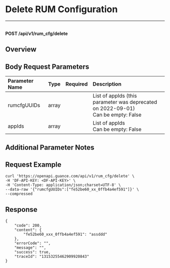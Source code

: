 # Delete RUM Configuration

---

<br />**POST /api/v1/rum_cfg/delete**

## Overview




## Body Request Parameters

| Parameter Name | Type   | Required | Description |
|:--------------|:-------|:---------|:------------|
| rumcfgUUIDs   | array  |          | List of appIds (this parameter was deprecated on 2022-09-01)<br>Can be empty: False <br> |
| appIds        | array  |          | List of appIds<br>Can be empty: False <br> |

## Additional Parameter Notes





## Request Example
```shell
curl 'https://openapi.guance.com/api/v1/rum_cfg/delete' \
-H 'DF-API-KEY: <DF-API-KEY>' \
-H 'Content-Type: application/json;charset=UTF-8' \
--data-raw '{"rumcfgUUIDs":["fe52be60_xx_0ffb4a4ef591"]}' \
--compressed
```




## Response
```shell
{
    "code": 200,
    "content": {
        "fe52be60_xxx_0ffb4a4ef591": "assddd"
    },
    "errorCode": "",
    "message": "",
    "success": true,
    "traceId": "13153255462909920843"
} 
```